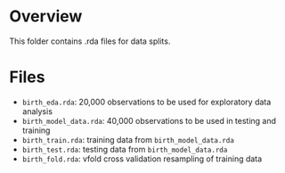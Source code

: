 # Overview
This folder contains .rda files for data splits.

# Files
- `birth_eda.rda`: 20,000 observations to be used for exploratory data analysis
- `birth_model_data.rda`: 40,000 observations to be used in testing and training
- `birth_train.rda`: training data from `birth_model_data.rda`
- `birth_test.rda`: testing data from `birth_model_data.rda`
- `birth_fold.rda`: vfold cross validation resampling of training data
